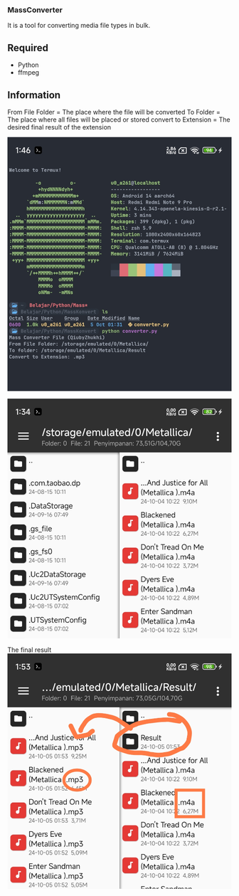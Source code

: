 ### MassConverter

It is a tool for converting media file types in bulk.

## Required
- Python
- ffmpeg

## Information

From File Folder = The place where the file will be converted 
To Folder = The place where all files will be placed or stored 
convert to Extension = The desired final result of the extension 

![One](./foto/1.jpg)

![two](./foto/2.jpg)

The final result
![tree](./foto/3.jpg)

